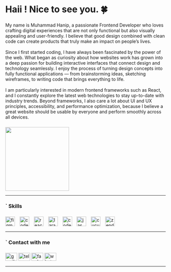 <h1 align="left">Haii ! Nice to see you. 🍀</h1>

###

<p align="left">My name is Muhammad Hanip, a passionate Frontend Developer who loves crafting digital experiences that are not only functional but also visually appealing and user-friendly. I believe that good design combined with clean code can create products that truly make an impact on people’s lives.<br><br>Since I first started coding, I have always been fascinated by the power of the web. What began as curiosity about how websites work has grown into a deep passion for building interactive interfaces that connect design and technology seamlessly. I enjoy the process of turning design concepts into fully functional applications — from brainstorming ideas, sketching wireframes, to writing code that brings everything to life.<br><br>I am particularly interested in modern frontend frameworks such as React, and I constantly explore the latest web technologies to stay up-to-date with industry trends. Beyond frameworks, I also care a lot about UI and UX principles, accessibility, and performance optimization, because I believe a great website should be usable by everyone and perform smoothly across all devices.</p>

###

<div align="left">
  <img height="200" src="https://media.tenor.com/25ykirk3P4YAAAAM/oz-oz-yarimasu.gif"  />
</div>

---

<h3 align="left">` Skills</h3>

###

<div align="left">
  <img src="https://cdn.jsdelivr.net/gh/devicons/devicon/icons/figma/figma-original.svg" height="30" alt="figma logo"  />
  <img width="7" />
  <img src="https://cdn.jsdelivr.net/gh/devicons/devicon/icons/codeigniter/codeigniter-plain.svg" height="30" alt="codeigniter logo"  />
  <img width="7" />
  <img src="https://cdn.jsdelivr.net/gh/devicons/devicon/icons/react/react-original.svg" height="30" alt="react logo"  />
  <img width="7" />
  <img src="https://cdn.jsdelivr.net/gh/devicons/devicon/icons/laravel/laravel-original.svg" height="30" alt="laravel logo"  />
  <img width="7" />
  <img src="https://cdn.jsdelivr.net/gh/devicons/devicon/icons/codecov/codecov-plain.svg" height="30" alt="codecov logo"  />
  <img width="7" />
  <img src="https://cdn.jsdelivr.net/gh/devicons/devicon/icons/jasmine/jasmine-original.svg" height="30" alt="jasmine logo"  />
  <img width="7" />
  <img src="https://cdn.jsdelivr.net/gh/devicons/devicon/icons/cucumber/cucumber-plain.svg" height="30" alt="cucumber logo"  />
  <img width="7" />
  <img src="https://cdn.jsdelivr.net/gh/devicons/devicon/icons/zend/zend-original.svg" height="30" alt="zend logo"  />
</div>

---

<h3 align="left">` Contact with me</h3>

###

<div align="left">
  <img src="https://raw.githubusercontent.com/maurodesouza/profile-readme-generator/master/src/assets/icons/social/gmail/default.svg" width="37" height="25" alt="gmail logo"  />
  <img src="https://raw.githubusercontent.com/maurodesouza/profile-readme-generator/master/src/assets/icons/social/telegram/default.svg" width="37" height="25" alt="telegram logo"  />
  <img src="https://raw.githubusercontent.com/maurodesouza/profile-readme-generator/master/src/assets/icons/social/facebook/default.svg" width="37" height="25" alt="facebook logo"  />
  <img src="https://raw.githubusercontent.com/maurodesouza/profile-readme-generator/master/src/assets/icons/social/whatsapp/default.svg" width="37" height="25" alt="whatsapp logo"  />
</div>

---
